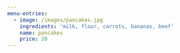 ```yaml
---
menu-entries:
  - image: /images/pancakes.jpg
    ingredients: 'milk, flour, carrots, bananas, beef'
    name: pancakes
    price: 20
---
```


